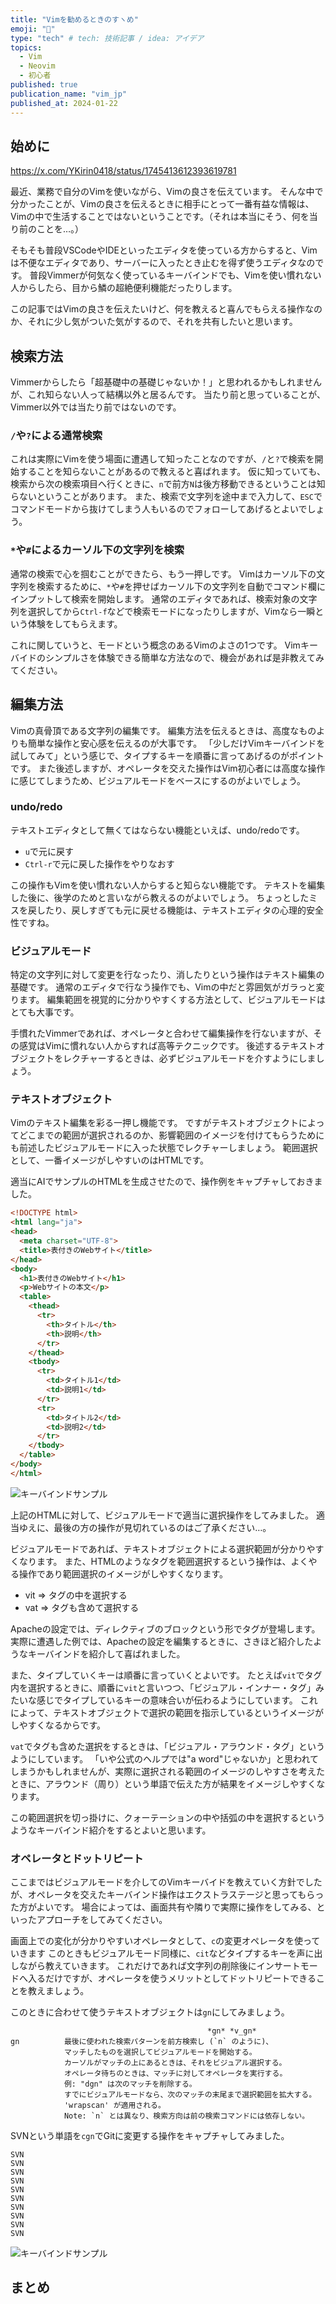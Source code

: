 ```yaml
---
title: "Vimを勧めるときのすヽめ"
emoji: "📝"
type: "tech" # tech: 技術記事 / idea: アイデア
topics: 
  - Vim
  - Neovim
  - 初心者
published: true
publication_name: "vim_jp"
published_at: 2024-01-22
---
```


## 始めに

https://x.com/YKirin0418/status/1745413612393619781

最近、業務で自分のVimを使いながら、Vimの良さを伝えています。
そんな中で分かったことが、Vimの良さを伝えるときに相手にとって一番有益な情報は、Vimの中で生活することではないということです。（それは本当にそう、何を当り前のことを…。）

そもそも普段VSCodeやIDEといったエディタを使っている方からすると、Vimは不便なエディタであり、サーバーに入ったとき止むを得ず使うエディタなのです。
普段Vimmerが何気なく使っているキーバインドでも、Vimを使い慣れない人からしたら、目から鱗の超絶便利機能だったりします。

この記事ではVimの良さを伝えたいけど、何を教えると喜んでもらえる操作なのか、それに少し気がついた気がするので、それを共有したいと思います。

## 検索方法

Vimmerからしたら「超基礎中の基礎じゃないか！」と思われるかもしれませんが、これ知らない人って結構以外と居るんです。
当たり前と思っていることが、Vimmer以外では当たり前ではないのです。

### `/`や`?`による通常検索

これは実際にVimを使う場面に遭遇して知ったことなのですが、`/`と`?`で検索を開始することを知らないことがあるので教えると喜ばれます。
仮に知っていても、検索から次の検索項目へ行くときに、`n`で前方`N`は後方移動できるということは知らないということがあります。
また、検索で文字列を途中まで入力して、`ESC`でコマンドモードから抜けてしまう人もいるのでフォローしてあげるとよいでしょう。

### `*`や`#`によるカーソル下の文字列を検索

通常の検索で心を掴むことができたら、もう一押しです。
Vimはカーソル下の文字列を検索するために、`*`や`#`を押せばカーソル下の文字列を自動でコマンド欄にインプットして検索を開始します。
通常のエディタであれば、検索対象の文字列を選択してから`Ctrl-f`などで検索モードになったりしますが、Vimなら一瞬という体験をしてもらえます。

これに関していうと、モードという概念のあるVimのよさの1つです。
Vimキーバイドのシンプルさを体験できる簡単な方法なので、機会があれば是非教えてみてください。

## 編集方法

Vimの真骨頂である文字列の編集です。
編集方法を伝えるときは、高度なものよりも簡単な操作と安心感を伝えるのが大事です。
「少しだけVimキーバインドを試してみて」という感じで、タイプするキーを順番に言ってあげるのがポイントです。
また後述しますが、オペレータを交えた操作はVim初心者には高度な操作に感じてしまうため、ビジュアルモードをベースにするのがよいでしょう。

### undo/redo

テキストエディタとして無くてはならない機能といえば、undo/redoです。

* `u`で元に戻す
* `Ctrl-r`で元に戻した操作をやりなおす

この操作もVimを使い慣れない人からすると知らない機能です。
テキストを編集した後に、後学のためと言いながら教えるのがよいでしょう。
ちょっとしたミスを戻したり、戻しすぎても元に戻せる機能は、テキストエディタの心理的安全性ですね。

### ビジュアルモード

特定の文字列に対して変更を行なったり、消したりという操作はテキスト編集の基礎です。
通常のエディタで行なう操作でも、Vimの中だと雰囲気がガラっと変ります。
編集範囲を視覚的に分かりやすくする方法として、ビジュアルモードはとても大事です。

手慣れたVimmerであれば、オペレータと合わせて編集操作を行ないますが、その感覚はVimに慣れない人からすれば高等テクニックです。
後述するテキストオブジェクトをレクチャーするときは、必ずビジュアルモードを介すようにしましょう。

### テキストオブジェクト

Vimのテキスト編集を彩る一押し機能です。
ですがテキストオブジェクトによってどこまでの範囲が選択されるのか、影響範囲のイメージを付けてもらうためにも前述したビジュアルモードに入った状態でレクチャーしましょう。
範囲選択として、一番イメージがしやすいのはHTMLです。

適当にAIでサンプルのHTMLを生成させたので、操作例をキャプチャしておきました。

```html
<!DOCTYPE html>
<html lang="ja">
<head>
  <meta charset="UTF-8">
  <title>表付きのWebサイト</title>
</head>
<body>
  <h1>表付きのWebサイト</h1>
  <p>Webサイトの本文</p>
  <table>
    <thead>
      <tr>
        <th>タイトル</th>
        <th>説明</th>
      </tr>
    </thead>
    <tbody>
      <tr>
        <td>タイトル1</td>
        <td>説明1</td>
      </tr>
      <tr>
        <td>タイトル2</td>
        <td>説明2</td>
      </tr>
    </tbody>
  </table>
</body>
</html>
```

![キーバインドサンプル](/images/0007/textobject_sample.gif)

上記のHTMLに対して、ビジュアルモードで適当に選択操作をしてみました。
適当ゆえに、最後の方の操作が見切れているのはご了承ください…。

ビジュアルモードであれば、テキストオブジェクトによる選択範囲が分かりやすくなります。
また、HTMLのようなタグを範囲選択するという操作は、よくやる操作であり範囲選択のイメージがしやすくなります。

* vit => タグの中を選択する
* vat => タグも含めて選択する

Apacheの設定では、ディレクティブのブロックという形でタグが登場します。
実際に遭遇した例では、Apacheの設定を編集するときに、さきほど紹介したようなキーバインドを紹介して喜ばれました。

また、タイプしていくキーは順番に言っていくとよいです。
たとえば`vit`でタグ内を選択するときに、順番に`vit`と言いつつ、「ビジュアル・インナー・タグ」みたいな感じでタイプしているキーの意味合いが伝わるようにしています。
これによって、テキストオブジェクトで選択の範囲を指示しているというイメージがしやすくなるからです。

`vat`でタグも含めた選択をするときは、「ビジュアル・アラウンド・タグ」というようにしています。
「いや公式のヘルプでは"a word"じゃないか」と思われてしまうかもしれませんが、実際に選択される範囲のイメージのしやすさを考えたときに、アラウンド（周り）という単語で伝えた方が結果をイメージしやすくなります。

この範囲選択を切っ掛けに、クォーテーションの中や括弧の中を選択するというようなキーバインド紹介をするとよいと思います。

### オペレータとドットリピート

ここまではビジュアルモードを介してのVimキーバイドを教えていく方針でしたが、オペレータを交えたキーバインド操作はエクストラステージと思ってもらった方がよいです。
場合によっては、画面共有や隣りで実際に操作をしてみる、といったアプローチをしてみてください。

画面上での変化が分かりやすいオペレータとして、`c`の変更オペレータを使っていきます
このときもビジュアルモード同様に、`cit`などタイプするキーを声に出しながら教えていきます。
これだけであれば文字列の削除後にインサートモードへ入るだけですが、オペレータを使うメリットとしてドットリピートできることを教えましょう。

このときに合わせて使うテキストオブジェクトは`gn`にしてみましょう。

```help : help gn
                                            *gn* *v_gn*
gn          最後に使われた検索パターンを前方検索し (`n` のように)、
            マッチしたものを選択してビジュアルモードを開始する。
            カーソルがマッチの上にあるときは、それをビジュアル選択する。
            オペレータ待ちのときは、マッチに対してオペレータを実行する。
            例: "dgn" は次のマッチを削除する。
            すでにビジュアルモードなら、次のマッチの末尾まで選択範囲を拡大する。
            'wrapscan' が適用される。
            Note: `n` とは異なり、検索方向は前の検索コマンドには依存しない。

```

SVNという単語を`cgn`でGitに変更する操作をキャプチャしてみました。

```text
SVN
SVN
SVN
SVN
SVN
SVN
SVN
SVN
SVN
SVN
```

![キーバインドサンプル](/images/0007/cgn_sample.gif)

## まとめ
